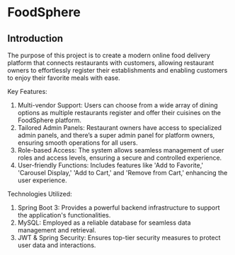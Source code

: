 # FoodSphere

## Introduction
The purpose of this project is to create a modern online food delivery platform that connects restaurants with customers, allowing restaurant owners to effortlessly register their establishments and enabling customers to enjoy their favorite meals with ease.

Key Features:

1) Multi-vendor Support: Users can choose from a wide array of dining options as multiple restaurants register and offer their cuisines on the FoodSphere platform.
2) Tailored Admin Panels: Restaurant owners have access to specialized admin panels, and there’s a super admin panel for platform owners, ensuring smooth operations for all users.
3) Role-based Access: The system allows seamless management of user roles and access levels, ensuring a secure and controlled experience.
4) User-friendly Functions: Includes features like 'Add to Favorite,' 'Carousel Display,' 'Add to Cart,' and 'Remove from Cart,' enhancing the user experience.

Technologies Utilized:

1)  Spring Boot 3: Provides a powerful backend infrastructure to support the application's functionalities.
2) MySQL: Employed as a reliable database for seamless data management and retrieval.
3) JWT & Spring Security: Ensures top-tier security measures to protect user data and interactions.
